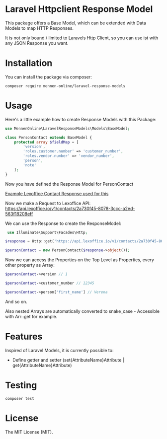 # Laravel Httpclient Response Model

This package offers a Base Model, which can be extended with Data Models to map HTTP Responses.

It is not only bound / limited to Laravels Http Client, so you can use ist with any JSON Response you want.

# Installation

You can install the package via composer:

```shell
composer require mennen-online/laravel-response-models
```

# Usage

Here's a little example how to create Response Models with this Package:

```php
use MennenOnline\LaravelResponseModels\Models\BaseModel;

class PersonContact extends BaseModel {
    protected array $fieldMap = [
        'version',
        'roles.customer.number' => 'customer_number',
        'roles.vendor.number' => 'vendor_number',
        'person',
        'note'    
    ];   
}
```

Now you have defined the Response Model for PersonContact

[Example Lexoffice Contact Response used for this](https://developers.lexoffice.io/docs/#contacts-endpoint-create-a-contact)

Now we make a Request to Lexoffice API: https://api.lexoffice.io/v1/contacts/2a730f45-8078-3ccc-a2ed-563f18208eff

We can use the Response to create the ResponseModel:

```php
 use Illuminate\Support\Facades\Http;

$response = Http::get('https://api.lexoffice.io/v1/contacts/2a730f45-8078-3ccc-a2ed-563f18208eff');

$personContact = new PersonContact($response->object());
```

Now we can access the Properties on the Top Level as Properties, every other property as Array:

```php
$personContact->version // 1

$personContact->customer_number // 12345

$personContact->person['first_name'] // Verena
```

And so on.

Also nested Arrays are automatically converted to snake_case - Accessible with Arr::get for example.

# Features

Inspired of Laravel Models, it is currently possible to:

- Define getter and setter (set{AttributeName}Attribute | get{AttributeName}Attribute)

# Testing

```shell
composer test
```

# License

The MIT License (MIT).